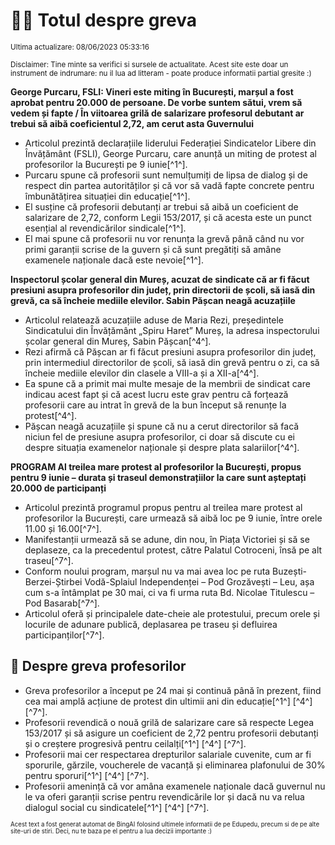 # 👩‍🏫 Totul despre greva
<sub>Ultima actualizare: 08/06/2023 05:33:16</sub>

<sub>Disclaimer: Tine minte sa verifici si sursele de actualitate. Acest site este doar un instrument de indrumare: nu il lua ad litteram - poate produce informatii partial gresite :)</sub>

**George Purcaru, FSLI: Vineri este miting în București, marșul a fost aprobat pentru 20.000 de persoane. De vorbe suntem sătui, vrem să vedem și fapte / În viitoarea grilă de salarizare profesorul debutant ar trebui să aibă coeficientul 2,72, am cerut asta Guvernului**

- Articolul prezintă declarațiile liderului Federației Sindicatelor Libere din Învățământ (FSLI), George Purcaru, care anunță un miting de protest al profesorilor la București pe 9 iunie[^1^].
- Purcaru spune că profesorii sunt nemulțumiți de lipsa de dialog și de respect din partea autorităților și că vor să vadă fapte concrete pentru îmbunătățirea situației din educație[^1^].
- El susține că profesorii debutanți ar trebui să aibă un coeficient de salarizare de 2,72, conform Legii 153/2017, și că acesta este un punct esențial al revendicărilor sindicale[^1^].
- El mai spune că profesorii nu vor renunța la grevă până când nu vor primi garanții scrise de la guvern și că sunt pregătiți să amâne examenele naționale dacă este nevoie[^1^].

**Inspectorul școlar general din Mureș, acuzat de sindicate că ar fi făcut presiuni asupra profesorilor din județ, prin directorii de școli, să iasă din grevă, ca să încheie mediile elevilor. Sabin Pășcan neagă acuzațiile**

- Articolul relatează acuzațiile aduse de Maria Rezi, președintele Sindicatului din Învățământ „Spiru Haret” Mureș, la adresa inspectorului școlar general din Mureș, Sabin Pășcan[^4^].
- Rezi afirmă că Pășcan ar fi făcut presiuni asupra profesorilor din județ, prin intermediul directorilor de școli, să iasă din grevă pentru o zi, ca să încheie mediile elevilor din clasele a VIII-a și a XII-a[^4^].
- Ea spune că a primit mai multe mesaje de la membrii de sindicat care indicau acest fapt și că acest lucru este grav pentru că forțează profesorii care au intrat în grevă de la bun început să renunțe la protest[^4^].
- Pășcan neagă acuzațiile și spune că nu a cerut directorilor să facă niciun fel de presiune asupra profesorilor, ci doar să discute cu ei despre situația examenelor naționale și despre plata salariilor[^4^].

**PROGRAM Al treilea mare protest al profesorilor la București, propus pentru 9 iunie – durata și traseul demonstrațiilor la care sunt așteptați 20.000 de participanți**

- Articolul prezintă programul propus pentru al treilea mare protest al profesorilor la București, care urmează să aibă loc pe 9 iunie, între orele 11.00 și 16.00[^7^].
- Manifestanții urmează să se adune, din nou, în Piața Victoriei și să se deplaseze, ca la precedentul protest, către Palatul Cotroceni, însă pe alt traseu[^7^].
- Conform noului program, marșul nu va mai avea loc pe ruta Buzești-Berzei-Știrbei Vodă-Splaiul Independenței – Pod Grozăvești – Leu, așa cum s-a întâmplat pe 30 mai, ci va fi urma ruta Bd. Nicolae Titulescu – Pod Basarab[^7^].
- Articolul oferă și principalele date-cheie ale protestului, precum orele și locurile de adunare publică, deplasarea pe traseu și defluirea participanților[^7^].

## 🏫 Despre greva profesorilor

- Greva profesorilor a început pe 24 mai și continuă până în prezent, fiind cea mai amplă acțiune de protest din ultimii ani din educație[^1^] [^4^] [^7^].
- Profesorii revendică o nouă grilă de salarizare care să respecte Legea 153/2017 și să asigure un coeficient de 2,72 pentru profesorii debutanți și o creștere progresivă pentru ceilalți[^1^] [^4^] [^7^].
- Profesorii mai cer respectarea drepturilor salariale cuvenite, cum ar fi sporurile, gărzile, voucherele de vacanță și eliminarea plafonului de 30% pentru sporuri[^1^] [^4^] [^7^].
- Profesorii amenință că vor amâna examenele naționale dacă guvernul nu le va oferi garanții scrise pentru revendicările lor și dacă nu va relua dialogul social cu sindicatele[^1^] [^4^] [^7^].


<sub><sub>Acest text a fost generat automat de BingAI folosind ultimele informatii de pe Edupedu, precum si de pe alte site-uri de stiri. Deci, nu te baza pe el pentru a lua decizii importante :)</sub></sub>